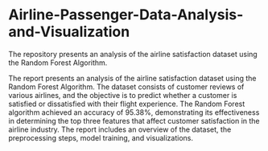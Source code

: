 # Airline-Passenger-Data-Analysis-and-Visualization
The repository presents an analysis of the airline satisfaction dataset using the Random Forest Algorithm. 

The report presents an analysis of the airline satisfaction dataset using the Random Forest Algorithm. The dataset consists of customer reviews of various airlines, and the objective is to predict whether a customer is satisfied or dissatisfied with their flight experience. The Random Forest algorithm achieved an accuracy of 95.38%, demonstrating its effectiveness in determining the top three features that affect customer satisfaction in the airline industry. The report includes an overview of the dataset, the preprocessing steps, model training, and visualizations.
